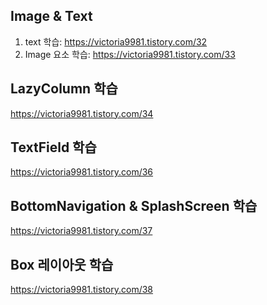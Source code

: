 ## Image & Text
1. text 학습: https://victoria9981.tistory.com/32
2. Image 요소 학습: https://victoria9981.tistory.com/33

## LazyColumn 학습
https://victoria9981.tistory.com/34

## TextField 학습
https://victoria9981.tistory.com/36

## BottomNavigation & SplashScreen 학습
https://victoria9981.tistory.com/37

## Box 레이아웃 학습
https://victoria9981.tistory.com/38
